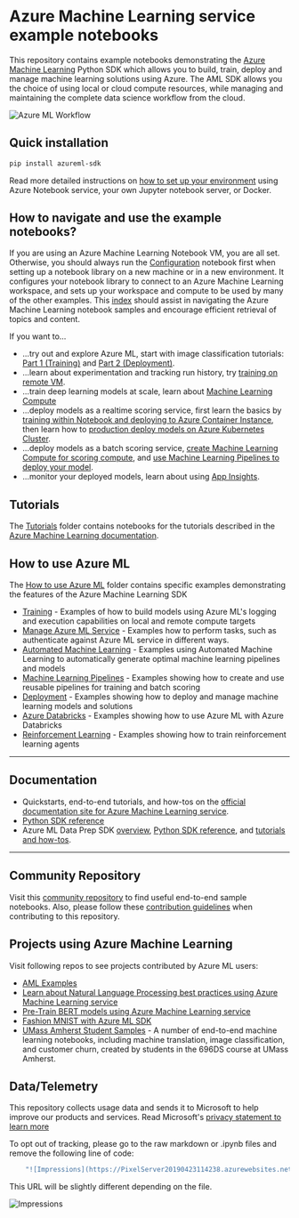 # Azure Machine Learning service example notebooks

This repository contains example notebooks demonstrating the [Azure Machine Learning](https://azure.microsoft.com/en-us/services/machine-learning-service/) Python SDK which allows you to build, train, deploy and manage machine learning solutions using Azure.  The AML SDK allows you the choice of using local or cloud compute resources, while managing and maintaining the complete data science workflow from the cloud.

![Azure ML Workflow](https://raw.githubusercontent.com/MicrosoftDocs/azure-docs/master/articles/machine-learning/media/concept-azure-machine-learning-architecture/workflow.png)


## Quick installation
```sh
pip install azureml-sdk
```
Read more detailed instructions on [how to set up your environment](./NBSETUP.md) using Azure Notebook service, your own Jupyter notebook server, or Docker.

## How to navigate and use the example notebooks?
If you are using an Azure Machine Learning Notebook VM, you are all set. Otherwise, you should always run the [Configuration](./configuration.ipynb) notebook first when setting up a notebook library on a new machine or in a new environment. It configures your notebook library to connect to an Azure Machine Learning workspace, and sets up your workspace and compute to be used by many of the other examples. 
This [index](./index.md) should assist in navigating the Azure Machine Learning notebook samples and encourage efficient retrieval of topics and content. 

If you want to...

 * ...try out and explore Azure ML, start with image classification tutorials: [Part 1 (Training)](./tutorials/image-classification-mnist-data/img-classification-part1-training.ipynb) and [Part 2 (Deployment)](./tutorials/image-classification-mnist-data/img-classification-part2-deploy.ipynb).
 * ...learn about experimentation and tracking run history, try [training on remote VM](./how-to-use-azureml/training/train-on-remote-vm/train-on-remote-vm.ipynb).
 * ...train deep learning models at scale, learn about [Machine Learning Compute](./how-to-use-azureml/training/train-on-amlcompute/train-on-amlcompute.ipynb)
 * ...deploy models as a realtime scoring service, first learn the basics by [training within Notebook and deploying to Azure Container Instance](./how-to-use-azureml/training/train-within-notebook/train-within-notebook.ipynb), then learn how to [production deploy models on Azure Kubernetes Cluster](./how-to-use-azureml/deployment/production-deploy-to-aks/production-deploy-to-aks.ipynb).
 * ...deploy models as a batch scoring service, [create Machine Learning Compute for scoring compute](./how-to-use-azureml/training/train-on-amlcompute/train-on-amlcompute.ipynb), and [use Machine Learning Pipelines to deploy your model](https://aka.ms/pl-batch-scoring).
 * ...monitor your deployed models, learn about using [App Insights](./how-to-use-azureml/deployment/enable-app-insights-in-production-service/enable-app-insights-in-production-service.ipynb).

## Tutorials

The [Tutorials](./tutorials) folder contains notebooks for the tutorials described in the [Azure Machine Learning documentation](https://aka.ms/aml-docs).
  
## How to use Azure ML

The [How to use Azure ML](./how-to-use-azureml) folder contains specific examples demonstrating the features of the Azure Machine Learning SDK

- [Training](./how-to-use-azureml/training) - Examples of how to build models using Azure ML's logging and execution capabilities on local and remote compute targets
- [Manage Azure ML Service](./how-to-use-azureml/manage-azureml-service) - Examples how to perform tasks, such as authenticate against Azure ML service in different ways.
- [Automated Machine Learning](./how-to-use-azureml/automated-machine-learning) - Examples using Automated Machine Learning to automatically generate optimal machine learning pipelines and models
- [Machine Learning Pipelines](./how-to-use-azureml/machine-learning-pipelines) - Examples showing how to create and use reusable pipelines for training and batch scoring
- [Deployment](./how-to-use-azureml/deployment) - Examples showing how to deploy and manage machine learning models and solutions
- [Azure Databricks](./how-to-use-azureml/azure-databricks) - Examples showing how to use Azure ML with Azure Databricks
- [Reinforcement Learning](./how-to-use-azureml/reinforcement-learning) - Examples showing how to train reinforcement learning agents

---
## Documentation

 * Quickstarts, end-to-end tutorials, and how-tos on the [official documentation site for Azure Machine Learning service](https://docs.microsoft.com/en-us/azure/machine-learning/service/).
 * [Python SDK reference](https://docs.microsoft.com/en-us/python/api/overview/azure/ml/intro?view=azure-ml-py)
 * Azure ML Data Prep SDK [overview](https://aka.ms/data-prep-sdk), [Python SDK reference](https://aka.ms/aml-data-prep-apiref), and [tutorials and how-tos](https://aka.ms/aml-data-prep-notebooks).

---


## Community Repository 
Visit this [community repository](https://github.com/microsoft/MLOps/tree/master/examples) to find useful end-to-end sample notebooks. Also, please follow these [contribution guidelines](https://github.com/microsoft/MLOps/blob/master/contributing.md) when contributing to this repository.   

## Projects using Azure Machine Learning

Visit following repos to see projects contributed by Azure ML users:
 - [AML Examples](https://github.com/Azure/azureml-examples)
 - [Learn about Natural Language Processing best practices using Azure Machine Learning service](https://github.com/microsoft/nlp)
 - [Pre-Train BERT models using Azure Machine Learning service](https://github.com/Microsoft/AzureML-BERT)
 - [Fashion MNIST with Azure ML SDK](https://github.com/amynic/azureml-sdk-fashion)
 - [UMass Amherst Student Samples](https://github.com/katiehouse3/microsoft-azure-ml-notebooks) - A number of end-to-end machine learning notebooks, including machine translation, image classification, and customer churn, created by students in the 696DS course at UMass Amherst.
 
## Data/Telemetry 
This repository collects usage data and sends it to Microsoft to help improve our products and services. Read Microsoft's [privacy statement to learn more](https://privacy.microsoft.com/en-US/privacystatement)

To opt out of tracking, please go to the raw markdown or .ipynb files and remove the following line of code:

```sh
    "![Impressions](https://PixelServer20190423114238.azurewebsites.net/api/impressions/MachineLearningNotebooks/how-to-use-azureml/README.png)"
```
This URL will be slightly different depending on the file. 

 ![Impressions](https://PixelServer20190423114238.azurewebsites.net/api/impressions/MachineLearningNotebooks/README.png)
